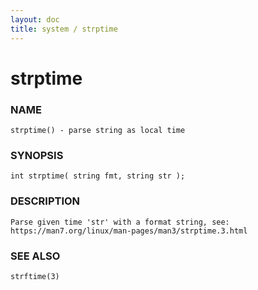 ```yaml
---
layout: doc
title: system / strptime
---
```

# strptime

### NAME

    strptime() - parse string as local time

### SYNOPSIS

    int strptime( string fmt, string str );

### DESCRIPTION

    Parse given time 'str' with a format string, see:
    https://man7.org/linux/man-pages/man3/strptime.3.html

### SEE ALSO

    strftime(3)


